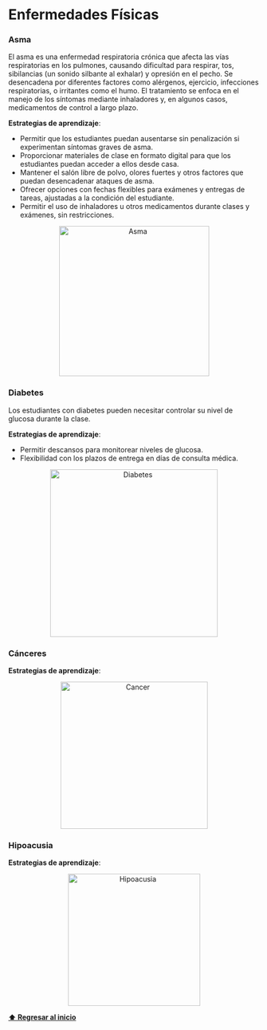 # Enfermedades Físicas

### Asma
El asma es una enfermedad respiratoria crónica que afecta las vías respiratorias en los pulmones, causando dificultad para respirar, tos, sibilancias (un sonido silbante al exhalar) y opresión en el pecho. Se desencadena por diferentes factores como alérgenos, ejercicio, infecciones respiratorias, o irritantes como el humo. El tratamiento se enfoca en el manejo de los síntomas mediante inhaladores y, en algunos casos, medicamentos de control a largo plazo.

**Estrategias de aprendizaje**:
- Permitir que los estudiantes puedan ausentarse sin penalización si experimentan síntomas graves de asma.
- Proporcionar materiales de clase en formato digital para que los estudiantes puedan acceder a ellos desde casa.
- Mantener el salón libre de polvo, olores fuertes y otros factores que puedan desencadenar ataques de asma.
- Ofrecer opciones con fechas flexibles para exámenes y entregas de tareas, ajustadas a la condición del estudiante.
- Permitir el uso de inhaladores u otros medicamentos durante clases y exámenes, sin restricciones.

<p align="center">
<img width="301" alt="Asma" src="https://github.com/user-attachments/assets/89fe5e7e-626e-4c6b-9599-e4fb44e646cb">
</p>

### Diabetes 
Los estudiantes con diabetes pueden necesitar controlar su nivel de glucosa durante la clase.

**Estrategias de aprendizaje**:
- Permitir descansos para monitorear niveles de glucosa. 
- Flexibilidad con los plazos de entrega en días de consulta médica.

<p align="center">
<img width="336" alt="Diabetes" src="https://github.com/user-attachments/assets/8b15fc64-4794-424e-b0e0-21eee154b155">
</p>

### Cánceres
**Estrategias de aprendizaje**:

<p align="center">
<img width="295" alt="Cancer" src="https://github.com/user-attachments/assets/599edc1c-5b04-414f-91d4-263b4e2a09d9">
</p>

### Hipoacusia
**Estrategias de aprendizaje**:

<p align="center">
<img width="265" alt="Hipoacusia" src="https://github.com/user-attachments/assets/c22fe945-d320-4b8f-8925-e69aca8e0baf">
</p>

**[⬆ Regresar al inicio](/README.md)**
